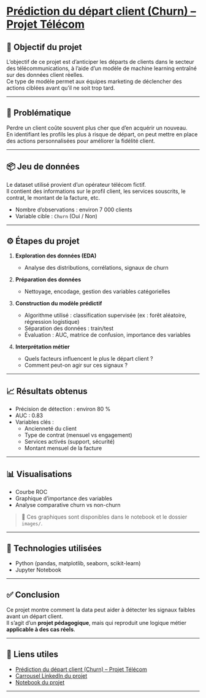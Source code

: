 # [Prédiction du départ client (Churn) – Projet Télécom](https://github.com/Samadkod/Churn_prediction/blob/main/Projet%20data_%20churn_T%C3%A9l%C3%A9com.%20-%20Jupyter%20Notebook.pdf)

## 🎯 Objectif du projet
L’objectif de ce projet est d’anticiper les départs de clients dans le secteur des télécommunications, 
à l’aide d’un modèle de machine learning entraîné sur des données client réelles.  
Ce type de modèle permet aux équipes marketing de déclencher des actions ciblées avant qu’il ne soit trop tard.

---

## 🧠 Problématique
Perdre un client coûte souvent plus cher que d’en acquérir un nouveau.  
En identifiant les profils les plus à risque de départ, on peut mettre en place des actions personnalisées 
pour améliorer la fidélité client.

---

## 📦 Jeu de données
Le dataset utilisé provient d’un opérateur télécom fictif.  
Il contient des informations sur le profil client, les services souscrits, le contrat, le montant de la facture, etc.

- Nombre d’observations : environ 7 000 clients
- Variable cible : `Churn` (Oui / Non)

---

## ⚙️ Étapes du projet
1. **Exploration des données (EDA)**  
   - Analyse des distributions, corrélations, signaux de churn

2. **Préparation des données**  
   - Nettoyage, encodage, gestion des variables catégorielles

3. **Construction du modèle prédictif**  
   - Algorithme utilisé : classification supervisée (ex : forêt aléatoire, régression logistique)
   - Séparation des données : train/test
   - Évaluation : AUC, matrice de confusion, importance des variables

4. **Interprétation métier**  
   - Quels facteurs influencent le plus le départ client ?
   - Comment peut-on agir sur ces signaux ?

---

## 📈 Résultats obtenus
- Précision de détection : environ 80 %
- AUC : 0.83
- Variables clés :
  - Ancienneté du client
  - Type de contrat (mensuel vs engagement)
  - Services activés (support, sécurité)
  - Montant mensuel de la facture

---

## 📊 Visualisations

- Courbe ROC  
- Graphique d’importance des variables  
- Analyse comparative churn vs non-churn

> 📁 Ces graphiques sont disponibles dans le notebook et le dossier `images/`.

---

## 🧩 Technologies utilisées
- Python (pandas, matplotlib, seaborn, scikit-learn)
- Jupyter Notebook

---

## ✅ Conclusion
Ce projet montre comment la data peut aider à détecter les signaux faibles avant un départ client.  
Il s’agit d’un **projet pédagogique**, mais qui reproduit une logique métier **applicable à des cas réels**.

---

## 🔗 Liens utiles
- [Prédiction du départ client (Churn) – Projet Télécom](https://github.com/Samadkod/Churn_prediction/blob/main/Projet%20data_%20churn_T%C3%A9l%C3%A9com.%20-%20Jupyter%20Notebook.pdf)
- [Carrousel LinkedIn du projet](https://github.com/Samadkod/Churn_prediction/blob/main/Churn_Carrousel_SamadKODON_VERSION_FINALE.pdf)
- [Notebook du projet](https://github.com/Samadkod/Churn_prediction/blob/main/Projet%20data_%20churn_T%C3%A9l%C3%A9com..ipynb)

---

